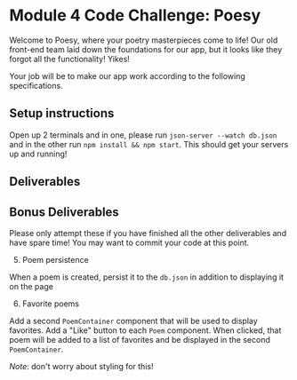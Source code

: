 Module 4 Code Challenge: Poesy
==============================

Welcome to Poesy, where your poetry masterpieces come to life! Our old front-end team laid down the foundations for our app, but it looks like they forgot all the functionality! Yikes!

Your job will be to make our app work according to the following specifications.

## Setup instructions

Open up 2 terminals and in one, please run `json-server --watch db.json` and in the other run `npm install && npm start`. This should get your servers up and running!

## Deliverables

<!-- 1. Display poems from the database -->
<!-- 
Our back-end team reports that our API is good to go! Make a GET request to `http://localhost:3000/poems` to fetch poem data. Use this data to render `Poem` components in the `PoemContainer`! -->
<!--     
    2. Log in / log out

    Use the `LoginForm` to capture a user's username and then display this username in the `UserHeader`

    Right now we are displaying both the `LoginForm` and the `UserHeader`, but only one should be showing at any given time - `UserHeader` should only display when a user has been logged in, and `LoginForm` should only display when there is no user. Clicking the log out button on `UserHeader` should clear the user's username and cause the `LoginForm` to reappear. -->

<!-- 3. Post poems

There is a form for creating poems inside `NewPoemForm`. When a user submit's a poem, it should be added to the list of poems on the right. You can use the username provided during log in to give the poem its `author` attribute. A user must not be able to do this when they are not logged in!

*Note*: No persistence required - just get it to show up on the page. -->

<!-- 4. Mark poems as read

When a poem is clicked, change the color of that poem. You can use the `color` CSS value which has been provided to you in the `Poem` component to change the color. Clicking it again should change it back to unread (colored black). -->

## Bonus Deliverables
Please only attempt these if you have finished all the other deliverables and have spare time! You may want to commit your code at this point.

5. Poem persistence

When a poem is created, persist it to the `db.json` in addition to displaying it on the page

6. Favorite poems

Add a second `PoemContainer` component that will be used to display favorites. Add a "Like" button to each `Poem` component. When clicked, that poem will be added to a list of favorites and be displayed in the second `PoemContainer`. 

*Note*: don't worry about styling for this!
